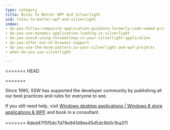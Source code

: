 ```yaml
---
type: category
title: Rules To Better WPF And Silverlight
uid: rules-to-better-wpf-and-silverlight
index:
- do-you-follow-composite-application-guidance-formerly-code-named-prism-in-your-silverlight-and-wpf-projects
- do-you-use-dynamic-application-loading-in-silverlight
- do-you-avoid-using-threadsleep-in-your-silverlight-application
- do-you-offer-out-of-browser-support
- do-you-use-the-mvvm-pattern-in-your-silverlight-and-wpf-projects
- when-do-you-use-silverlight

---
```

<<<<<<< HEAD

=======
<p>Since 1990, SSW has supported the developer community by publishing all our best practices and rules for everyone to see.&#160;</p><p>If you still need help, visit <a href="http&#58;//www.ssw.com.au/ssw/Consulting/Desktop-Development.aspx" style="line-height&#58;20.7999992370605px;">​Windows desktop applications | Windows 8 store applications &amp; WPF​</a>​&#160;and book in a consultant.​​​</p>
>>>>>>> 6ded47f5f5dc7d79e941d9ee45d5dc9b0c1ba311


